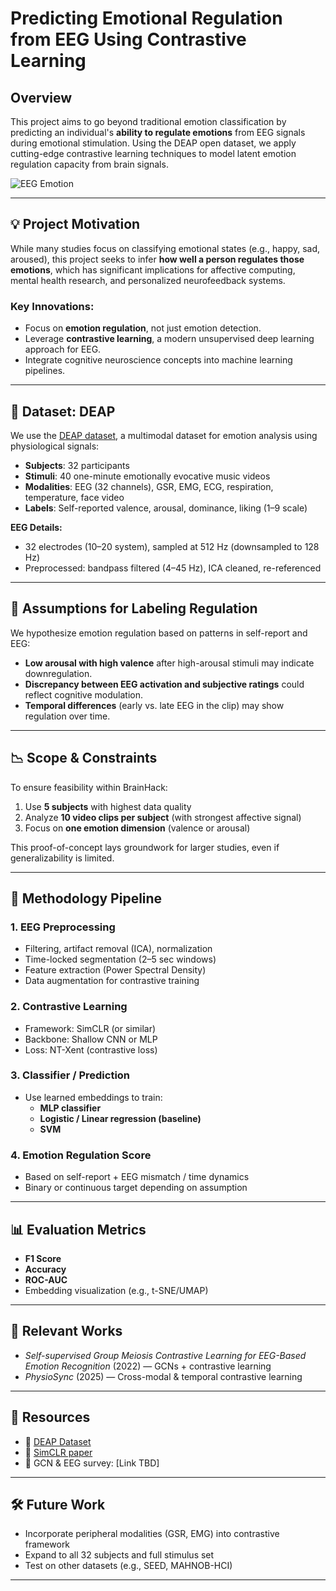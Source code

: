 # Predicting Emotional Regulation from EEG Using Contrastive Learning

## Overview

This project aims to go beyond traditional emotion classification by predicting an individual's **ability to regulate emotions** from EEG signals during emotional stimulation. Using the DEAP open dataset, we apply cutting-edge contrastive learning techniques to model latent emotion regulation capacity from brain signals.

![EEG Emotion](./29d5c9e9-550e-4d32-84bd-f6b833e0f690.png)

---

## 💡 Project Motivation

While many studies focus on classifying emotional states (e.g., happy, sad, aroused), this project seeks to infer **how well a person regulates those emotions**, which has significant implications for affective computing, mental health research, and personalized neurofeedback systems.

### Key Innovations:
- Focus on **emotion regulation**, not just emotion detection.
- Leverage **contrastive learning**, a modern unsupervised deep learning approach for EEG.
- Integrate cognitive neuroscience concepts into machine learning pipelines.

---

## 🧠 Dataset: DEAP

We use the [DEAP dataset](https://www.eecs.qmul.ac.uk/mmv/datasets/deap/), a multimodal dataset for emotion analysis using physiological signals:

- **Subjects**: 32 participants
- **Stimuli**: 40 one-minute emotionally evocative music videos
- **Modalities**: EEG (32 channels), GSR, EMG, ECG, respiration, temperature, face video
- **Labels**: Self-reported valence, arousal, dominance, liking (1–9 scale)

**EEG Details:**
- 32 electrodes (10–20 system), sampled at 512 Hz (downsampled to 128 Hz)
- Preprocessed: bandpass filtered (4–45 Hz), ICA cleaned, re-referenced

---

## 🧪 Assumptions for Labeling Regulation

We hypothesize emotion regulation based on patterns in self-report and EEG:

- **Low arousal with high valence** after high-arousal stimuli may indicate downregulation.
- **Discrepancy between EEG activation and subjective ratings** could reflect cognitive modulation.
- **Temporal differences** (early vs. late EEG in the clip) may show regulation over time.

---

## 📉 Scope & Constraints

To ensure feasibility within BrainHack:

1. Use **5 subjects** with highest data quality
2. Analyze **10 video clips per subject** (with strongest affective signal)
3. Focus on **one emotion dimension** (valence or arousal)

This proof-of-concept lays groundwork for larger studies, even if generalizability is limited.

---

## 🔁 Methodology Pipeline

### 1. **EEG Preprocessing**
- Filtering, artifact removal (ICA), normalization
- Time-locked segmentation (2–5 sec windows)
- Feature extraction (Power Spectral Density)
- Data augmentation for contrastive training

### 2. **Contrastive Learning**
- Framework: SimCLR (or similar)
- Backbone: Shallow CNN or MLP
- Loss: NT-Xent (contrastive loss)

### 3. **Classifier / Prediction**
- Use learned embeddings to train:
  - **MLP classifier**
  - **Logistic / Linear regression (baseline)**
  - **SVM**

### 4. **Emotion Regulation Score**
- Based on self-report + EEG mismatch / time dynamics
- Binary or continuous target depending on assumption

---

## 📊 Evaluation Metrics

- **F1 Score**
- **Accuracy**
- **ROC-AUC**
- Embedding visualization (e.g., t-SNE/UMAP)

---

## 🔬 Relevant Works

- *Self-supervised Group Meiosis Contrastive Learning for EEG-Based Emotion Recognition* (2022) — GCNs + contrastive learning
- *PhysioSync* (2025) — Cross-modal & temporal contrastive learning

---

## 🔗 Resources

- 📁 [DEAP Dataset](https://www.eecs.qmul.ac.uk/mmv/datasets/deap/)
- 🧠 [SimCLR paper](https://arxiv.org/abs/2002.05709)
- 📘 GCN & EEG survey: [Link TBD]

---

## 🛠️ Future Work

- Incorporate peripheral modalities (GSR, EMG) into contrastive framework
- Expand to all 32 subjects and full stimulus set
- Test on other datasets (e.g., SEED, MAHNOB-HCI)

---

